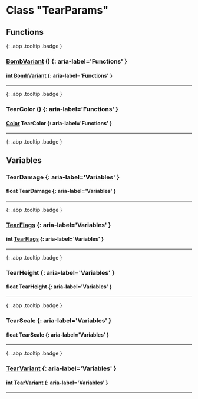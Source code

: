 # Class "TearParams"
## Functions
[ ](#){: .abp .tooltip .badge }
### [BombVariant](../enums/BombVariant) () {: aria-label='Functions' }
#### int [BombVariant](../enums/BombVariant)  {: aria-label='Functions' }

___ 
[ ](#){: .abp .tooltip .badge }
### TearColor () {: aria-label='Functions' }
#### [Color](../Color) TearColor  {: aria-label='Functions' }

___ 
[ ](#){: .abp .tooltip .badge }
## Variables
### TearDamage {: aria-label='Variables' }
#### float TearDamage  {: aria-label='Variables' }

___ 
[ ](#){: .abp .tooltip .badge }
### [TearFlags](../enums/TearFlags) {: aria-label='Variables' }
#### int [TearFlags](../enums/TearFlags)  {: aria-label='Variables' }

___ 
[ ](#){: .abp .tooltip .badge }
### TearHeight {: aria-label='Variables' }
#### float TearHeight  {: aria-label='Variables' }

___ 
[ ](#){: .abp .tooltip .badge }
### TearScale {: aria-label='Variables' }
#### float TearScale  {: aria-label='Variables' }

___ 
[ ](#){: .abp .tooltip .badge }
### [TearVariant](../enums/TearVariant) {: aria-label='Variables' }
#### int [TearVariant](../enums/TearVariant)  {: aria-label='Variables' }

___ 
